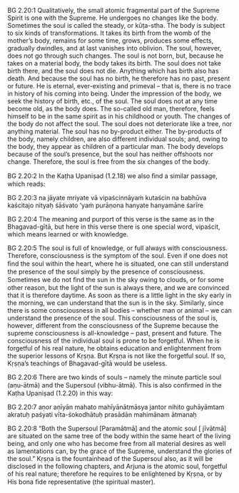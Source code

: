 BG 2.20:1	Qualitatively, the small atomic fragmental part of the Supreme Spirit is one with the Supreme. He undergoes no changes like the body. Sometimes the soul is called the steady, or kūṭa-stha. The body is subject to six kinds of transformations. It takes its birth from the womb of the mother’s body, remains for some time, grows, produces some effects, gradually dwindles, and at last vanishes into oblivion. The soul, however, does not go through such changes. The soul is not born, but, because he takes on a material body, the body takes its birth. The soul does not take birth there, and the soul does not die. Anything which has birth also has death. And because the soul has no birth, he therefore has no past, present or future. He is eternal, ever-existing and primeval – that is, there is no trace in history of his coming into being. Under the impression of the body, we seek the history of birth, etc., of the soul. The soul does not at any time become old, as the body does. The so-called old man, therefore, feels himself to be in the same spirit as in his childhood or youth. The changes of the body do not affect the soul. The soul does not deteriorate like a tree, nor anything material. The soul has no by-product either. The by-products of the body, namely children, are also different individual souls; and, owing to the body, they appear as children of a particular man. The body develops because of the soul’s presence, but the soul has neither offshoots nor change. Therefore, the soul is free from the six changes of the body.

BG 2.20:2	In the Kaṭha Upaniṣad (1.2.18) we also ﬁnd a similar passage, which reads:

BG 2.20:3	na jāyate mriyate vā vipaścinnāyaṁ kutaścin na babhūva kaścitajo nityaḥ śāśvato ’yaṁ purāṇona hanyate hanyamāne śarīre

BG 2.20:4	The meaning and purport of this verse is the same as in the Bhagavad-gītā, but here in this verse there is one special word, vipaścit, which means learned or with knowledge.

BG 2.20:5	The soul is full of knowledge, or full always with consciousness. Therefore, consciousness is the symptom of the soul. Even if one does not ﬁnd the soul within the heart, where he is situated, one can still understand the presence of the soul simply by the presence of consciousness. Sometimes we do not ﬁnd the sun in the sky owing to clouds, or for some other reason, but the light of the sun is always there, and we are convinced that it is therefore daytime. As soon as there is a little light in the sky early in the morning, we can understand that the sun is in the sky. Similarly, since there is some consciousness in all bodies – whether man or animal – we can understand the presence of the soul. This consciousness of the soul is, however, different from the consciousness of the Supreme because the supreme consciousness is all-knowledge – past, present and future. The consciousness of the individual soul is prone to be forgetful. When he is forgetful of his real nature, he obtains education and enlightenment from the superior lessons of Kṛṣṇa. But Kṛṣṇa is not like the forgetful soul. If so, Kṛṣṇa’s teachings of Bhagavad-gītā would be useless.

BG 2.20:6	There are two kinds of souls – namely the minute particle soul (aṇu-ātmā) and the Supersoul (vibhu-ātmā). This is also conﬁrmed in the Kaṭha Upaniṣad (1.2.20) in this way:

BG 2.20:7	aṇor aṇīyān mahato mahīyānātmāsya jantor nihito guhāyāmtam akratuḥ paśyati vīta-śokodhātuḥ prasādān mahimānam ātmanaḥ

BG 2.20:8	“Both the Supersoul [Paramātmā] and the atomic soul [ jīvātmā] are situated on the same tree of the body within the same heart of the living being, and only one who has become free from all material desires as well as lamentations can, by the grace of the Supreme, understand the glories of the soul.” Kṛṣṇa is the fountainhead of the Supersoul also, as it will be disclosed in the following chapters, and Arjuna is the atomic soul, forgetful of his real nature; therefore he requires to be enlightened by Kṛṣṇa, or by His bona ﬁde representative (the spiritual master).